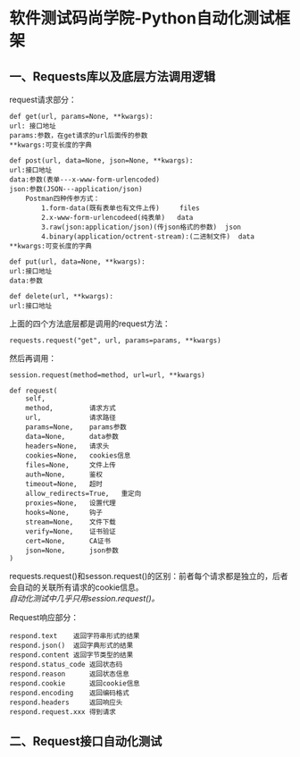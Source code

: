 # 软件测试码尚学院-Python自动化测试框架

## 一、Requests库以及底层方法调用逻辑

request请求部分：

    def get(url, params=None, **kwargs):
    url: 接口地址
    params:参数，在get请求的url后面传的参数
    **kwargs:可变长度的字典
    
    def post(url, data=None, json=None, **kwargs):
    url:接口地址
    data:参数(表单---x-www-form-urlencoded)
    json:参数(JSON---application/json)
        Postman四种传参方式：
            1.form-data(既有表单也有文件上传)     files
            2.x-www-form-urlencodeed(纯表单)   data
            3.raw(json:application/json)(传json格式的参数)  json
            4.binary(application/octrent-stream):(二进制文件)  data
    **kwargs:可变长度的字典

    def put(url, data=None, **kwargs):
    url:接口地址
    data:参数
    
    def delete(url, **kwargs):
    url:接口地址

上面的四个方法底层都是调用的request方法：

    requests.request("get", url, params=params, **kwargs)

然后再调用：

    session.request(method=method, url=url, **kwargs)
    
    def request(
        self,
        method,         请求方式
        url,            请求路径
        params=None,    params参数
        data=None,      data参数
        headers=None,   请求头
        cookies=None,   cookies信息
        files=None,     文件上传
        auth=None,      鉴权
        timeout=None,   超时
        allow_redirects=True,   重定向
        proxies=None,   设置代理
        hooks=None,     钩子
        stream=None,    文件下载
        verify=None,    证书验证
        cert=None,      CA证书
        json=None,      json参数
    )

requests.request()和sesson.request()的区别：前者每个请求都是独立的，后者会自动的关联所有请求的cookie信息。  
*自动化测试中几乎只用session.request()。*

Request响应部分：

    respond.text    返回字符串形式的结果
    respond.json()  返回字典形式的结果
    respond.content 返回字节类型的结果
    respond.status_code 返回状态码
    respond.reason      返回状态信息
    respond.cookie      返回cookie信息
    respond.encoding    返回编码格式
    respond.headers     返回响应头
    respond.request.xxx 得到请求

## 二、Request接口自动化测试

